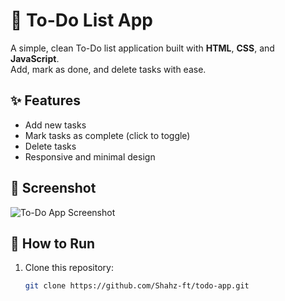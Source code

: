 # 📝 To-Do List App

A simple, clean To-Do list application built with **HTML**, **CSS**, and **JavaScript**.  
Add, mark as done, and delete tasks with ease.

## ✨ Features
- Add new tasks
- Mark tasks as complete (click to toggle)
- Delete tasks
- Responsive and minimal design

## 📸 Screenshot
![To-Do App Screenshot](to-do-app/Screenshot%202025-08-10%20212834.pngg)


## 🚀 How to Run
1. Clone this repository:
   ```bash
   git clone https://github.com/Shahz-ft/todo-app.git
